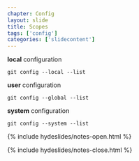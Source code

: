 ```yaml
---
chapter: Config
layout: slide
title: Scopes
tags: ['config']
categories: ['slidecontent']
---
```


__local__ configuration

	git config --local --list

__user__ configuration

	git config --global --list

__system__ configuration

	git config --system --list


{% include hydeslides/notes-open.html %}



{% include hydeslides/notes-close.html %}